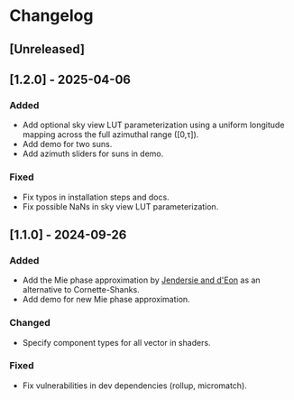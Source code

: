 # Changelog

## [Unreleased]

## [1.2.0] - 2025-04-06

### Added

 - Add optional sky view LUT parameterization using a uniform longitude mapping across the full azimuthal range ([0,τ]).
 - Add demo for two suns.
 - Add azimuth sliders for suns in demo.

### Fixed

 - Fix typos in installation steps and docs.
 - Fix possible NaNs in sky view LUT parameterization.

## [1.1.0] - 2024-09-26

### Added

 - Add the Mie phase approximation by [Jendersie and d'Eon](https://research.nvidia.com/labs/rtr/approximate-mie/) as an alternative to Cornette-Shanks.
 - Add demo for new Mie phase approximation.

### Changed

 - Specify component types for all vector in shaders.

### Fixed

 - Fix vulnerabilities in dev dependencies (rollup, micromatch).
